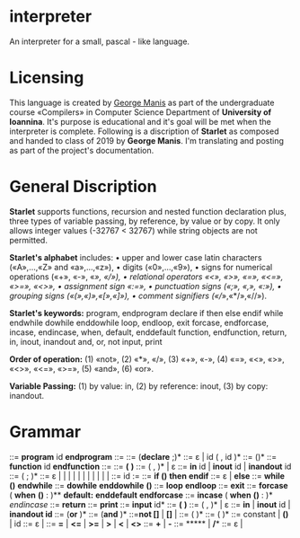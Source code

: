 # interpreter
An interpreter for a small, pascal - like language.

# Licensing
This language is created by [George Manis](http://www.cs.uoi.gr/~manis/) as part of the undergraduate course «Compilers» in Computer Science Department of **University of Ioannina**.
It's purpose is educational and it's goal will be met when the interpreter is complete.
Following is a discription of **Starlet** as composed and handed to class of 2019 by **George Manis**. I'm translating and posting as part of the project's documentation.

# General Discription
**Starlet** supports functions, recursion and nested function declaration plus, three types of variable passing, by reference, by value or by copy. 
It only allows integer values (-32767 < 32767) while string objects are not permitted.

**Starlet's alphabet** includes:
• upper and lower case latin characters («Α»,…,«Ζ» and «a»,…,«z»),
• digits («0»,…,«9»),
• signs for numerical operations («+», «-», «*», «/»),
• relational operators «<», «>», «=», «<=», «>=», «<>»,
• assignment sign «:=»,
• punctuation signs («;», «,», «:»),
• grouping signs («(»,«)»,«[»,«]»),
• comment signifiers («/*»,«*/»,«//»).

**Starlet's keywords:**
program, endprogram
declare
if then else endif
while endwhile dowhile enddowhile
loop, endloop, exit
forcase, endforcase, incase, endincase, when, default, enddefault
function, endfunction, return, in, inout, inandout
and, or, not
input, print

**Order of operation:**
(1) «not»,
(2) «*», «/»,
(3) «+», «-»,
(4) «=», «<», «>», «<>», «<=», «>=»,
(5) «and»,
(6) «or».

**Variable Passing:**
(1) by value: in,
(2) by reference: inout,
(3) by copy: inandout.

# Grammar
<program> ::= **program** id <block> **endprogram**
<block> ::= <declarations> <subprograms> <statements>
<declarations> ::= (**declare** <varlist>;)*
<varlist> ::= ε | id ( , id )*
<subprograms> ::= (<subprogram>)*
<subprogram> ::= **function** id <funcbody> **endfunction**
<funcbody> ::= <formalpars> <block>
<formalpars> ::= **(** <formalparlist> **)**
<formalparlist> ::= <formalparitem> ( , <formalparitem> )* | ε
<formalparitem> ::= **in** id | **inout** id | **inandout** id
<statements> ::= <statement> ( ; <statement> )*
    <statement> ::= ε |
    <assignment-stat> |
    <if-stat> |
    <while-stat> |
    <do-while-stat> |
    <loop-stat> |
    <exit-stat> |
    <forcase-stat> |
    <incase-stat> |
    <return-stat> |
    <input-stat> |
    <print-stat>
<assignment-stat> ::= id := <expression>
<if-stat> ::= **if (**<condition>**)** **then** <statements> <elsepart> **endif**
<elsepart> ::= ε | **else** <statements>
<while-stat> ::= **while (**<condition>**)** <statements> **endwhile**
<do-while-stat> ::= **dowhile** <statements> **enddowhile** **(**<condition>**)**
<loop-stat> ::= **loop** <statements> **endloop**
<exit-stat> ::= **exit**
<forcase-stat> ::= **forcase**
    ( **when** **(**<condition>**)** : <statements> )**
    **default:** <statements> **enddefault**
**endforcase**
    <incase-stat> ::= **incase**
    ( **when** **(**<condition>**)** : <statements> )*
*endincase*
<return-stat> ::= **return** <expression>
<print-stat> ::= **print** <expression>
<input-stat> ::= **input** id*
<actualpars> ::= **(** <actualparlist> **)**
<actualparlist> ::= <actualparitem> ( , <actualparitem> )* | ε
<actualparitem> ::= **in** <expression> | **inout** id | **inandout id**
<condition> ::= <boolterm> (**or** <boolterm>)*
<boolterm> ::= <boolfactor> (**and** <boolfactor>)*
<boolfactor> ::=**not [**<condition>**]** | **[**<condition>**]** |
<expression> <relational-oper> <expression>
<expression> ::= <optional-sign> <term> ( <add-oper> <term>)*
<term> ::= <factor> (<mul-oper> <factor>)*
<factor> ::= constant | **(**<expression>**)** | id <idtail>
<idtail> ::= ε | <actualpars>
<relational-oper> ::= **=** | **<=** | **>=** | **>** | **<** | **<>**
<add-oper> ::= **+** | **-**
<mul-oper> ::= ***** | **/***
<optional-sign> ::= ε | <add-oper>
